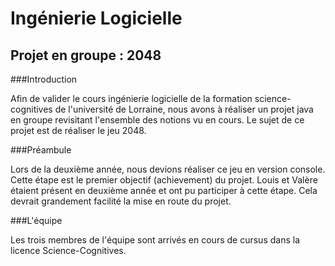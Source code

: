 # Ingénierie Logicielle
## Projet en groupe : 2048

###Introduction

Afin de valider le cours ingénierie logicielle de la formation science-cognitives de l'université de Lorraine, nous avons à réaliser un projet java en groupe revisitant l'ensemble des notions vu en cours.
Le sujet de ce projet est de réaliser le jeu  2048.

###Préambule

Lors de la deuxième année, nous devions réaliser ce jeu en version console. Cette étape est le premier objectif (achievement) du projet. Louis et Valère étaient présent en deuxième année et ont pu participer à cette étape. Cela devrait grandement facilité la mise en route du projet.

###L'équipe

Les trois membres de l'équipe sont arrivés en cours de cursus dans la licence Science-Cognitives.
